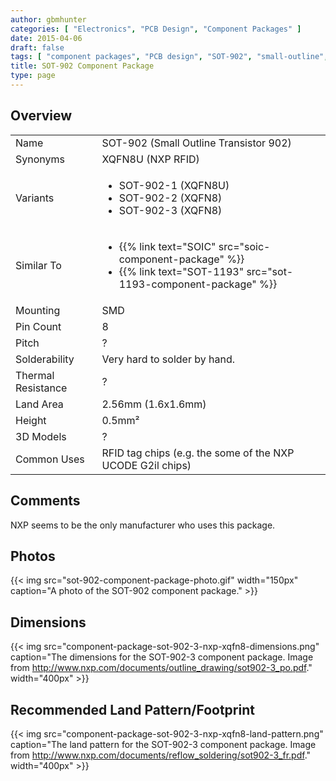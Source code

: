 ```yaml
---
author: gbmhunter
categories: [ "Electronics", "PCB Design", "Component Packages" ]
date: 2015-04-06
draft: false
tags: [ "component packages", "PCB design", "SOT-902", "small-outline", "transistor", "XQFN8U", "XQFN8" ]
title: SOT-902 Component Package
type: page
---
```


## Overview

<table>
<tbody >
<tr >

<td >Name
</td>

<td >SOT-902 (Small Outline Transistor 902)
</td>
</tr>
<tr >

<td >Synonyms
</td>

<td >XQFN8U (NXP RFID)</td>
</tr>
<tr >

<td >Variants
</td>

<td >

<ul>
<li>SOT-902-1 (XQFN8U)</li>

<li>SOT-902-2 (XQFN8)</li>

<li>SOT-902-3 (XQFN8)</li>
</ul>
</td>
</tr>
<tr>
<td>Similar To</td>
<td>
  <ul>
    <li>{{% link text="SOIC" src="soic-component-package" %}}</li>
    <li>{{% link text="SOT-1193" src="sot-1193-component-package" %}}</li>
  </ul>
</td>
</tr>
<tr >

<td >Mounting
</td>

<td >SMD
</td>
</tr>
<tr >

<td >Pin Count
</td>

<td >8
</td>
</tr>
<tr >

<td >Pitch
</td>

<td >?
</td>
</tr>
<tr >

<td >Solderability
</td>

<td >Very hard to solder by hand.
</td>
</tr>
<tr >

<td >Thermal Resistance
</td>

<td >?
</td>
</tr>
<tr >

<td >Land Area
</td>

<td >2.56mm (1.6x1.6mm)
</td>
</tr>
<tr >

<td >Height
</td>

<td >0.5mm²
</td>
</tr>
<tr >

<td >3D Models
</td>

<td >?
</td>
</tr>
<tr >

<td >Common Uses
</td>

<td >RFID tag chips (e.g. the some of the NXP UCODE G2il chips)
</td>
</tr>
</tbody>
</table>

## Comments

NXP seems to be the only manufacturer who uses this package.

## Photos

{{< img src="sot-902-component-package-photo.gif" width="150px" caption="A photo of the SOT-902 component package."  >}}

## Dimensions

{{< img src="component-package-sot-902-3-nxp-xqfn8-dimensions.png" caption="The dimensions for the SOT-902-3 component package. Image from http://www.nxp.com/documents/outline_drawing/sot902-3_po.pdf."  width="400px" >}}

## Recommended Land Pattern/Footprint

{{< img src="component-package-sot-902-3-nxp-xqfn8-land-pattern.png" caption="The land pattern for the SOT-902-3 component package. Image from http://www.nxp.com/documents/reflow_soldering/sot902-3_fr.pdf."  width="400px" >}}
